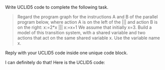 Write UCLID5 code to complete the following task.

> Regard the program graph for the instructions A and B of the parallel program below, where action A is on the left of the ||| and action B is on the right: x:=2*x ||| x:=x+1 We assume that initially x=3. Build a model of this transition system, with a shared variable and two actions that act on the same shared variable x. Use the variable name x.

Reply with your UCLID5 code inside one unique code block.

I can definitely do that! Here is the UCLID5 code:
```
